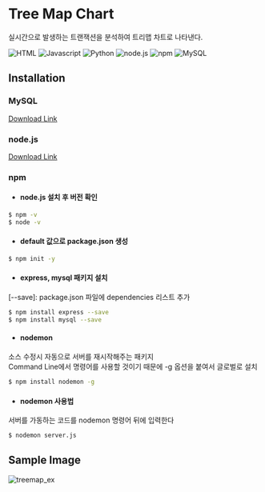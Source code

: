 # Tree Map Chart
실시간으로 발생하는 트랜잭션을 분석하여 트리맵 차트로 나타낸다.



![HTML](https://img.shields.io/badge/-html-red)
![Javascript](https://img.shields.io/badge/-Javascript-yellow)
![Python](https://img.shields.io/badge/-Python-9cf)
![node.js](https://img.shields.io/badge/node.js-v16.13-brightgreen)
![npm](https://img.shields.io/badge/npm-v8.1.0-green)
![MySQL](https://img.shields.io/badge/MySQL-v5.7-blue)






## Installation

### MySQL
[Download Link](https://downloads.mysql.com/archives/installer/)


### node.js
[Download Link](https://nodejs.org/en/download/)

### npm

- #### node.js 설치 후 버전 확인
```bash
$ npm -v
$ node -v
```

- #### default 값으로 package.json 생성
```bash
$ npm init -y
```

- #### express, mysql 패키지 설치  
[--save]: package.json 파일에 dependencies 리스트 추가
```bash
$ npm install express --save
$ npm install mysql --save
```

- #### nodemon
소스 수정시 자동으로 서버를 재시작해주는 패키지  
Command Line에서 명령어를 사용할 것이기 때문에 -g 옵션을 붙여서 글로벌로 설치
```bash
$ npm install nodemon -g
```
- #### nodemon 사용법  
서버를 가동하는 코드를 nodemon 명령어 뒤에 입력한다
```bash
$ nodemon server.js
```





## Sample Image
![treemap_ex](https://user-images.githubusercontent.com/94525599/146505049-136c53bf-1f77-461a-98a6-867c67583420.gif)


